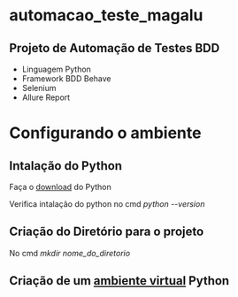 # automacao_teste_magalu


## Projeto de Automação de Testes BDD

* Linguagem Python
* Framework BDD Behave
* Selenium
* Allure Report




# Configurando o ambiente


## Intalação do Python

Faça o [download](https://www.python.org/downloads/) do Python 

Verifica intalação do python no cmd *python --version*


## Criação do Diretório para o projeto

No cmd *mkdir nome_do_diretorio*

## Criação de um [ambiente virtual](https://docs.python.org/3/library/venv.html?highlight=venv#module-venv) Python


